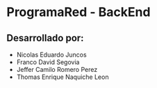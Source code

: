 # ProgramaRed - BackEnd

## Desarrollado por: 
* Nicolas Eduardo Juncos
* Franco David Segovia
* Jeffer Camilo Romero Perez
* Thomas Enrique Naquiche Leon
